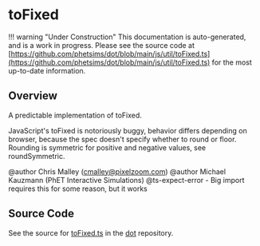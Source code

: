 # toFixed

!!! warning "Under Construction"
    This documentation is auto-generated, and is a work in progress. Please see the source code at
    [https://github.com/phetsims/dot/blob/main/js/util/toFixed.ts](https://github.com/phetsims/dot/blob/main/js/util/toFixed.ts) for the most up-to-date information.

## Overview

A predictable implementation of toFixed.

JavaScript's toFixed is notoriously buggy, behavior differs depending on browser,
because the spec doesn't specify whether to round or floor.
Rounding is symmetric for positive and negative values, see roundSymmetric.

@author Chris Malley (cmalley@pixelzoom.com)
@author Michael Kauzmann (PhET Interactive Simulations)
@ts-expect-error - Big import requires this for some reason, but it works



## Source Code

See the source for [toFixed.ts](https://github.com/phetsims/dot/blob/main/js/util/toFixed.ts) in the [dot](https://github.com/phetsims/dot) repository.
